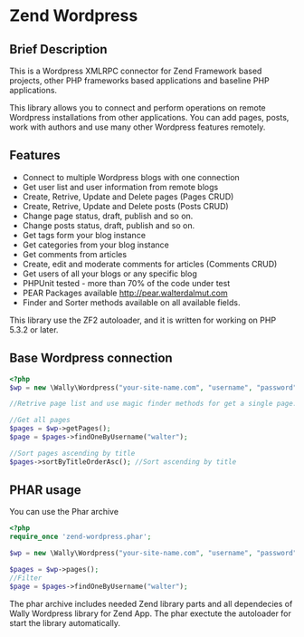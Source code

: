 Zend Wordpress
==============

Brief Description
-----------------

This is a Wordpress XMLRPC connector for Zend Framework based projects, other PHP frameworks based applications and baseline PHP applications.

This library allows you to connect and perform operations on remote Wordpress installations from other applications. You can add pages, posts, work with authors and use many other Wordpress features remotely.

Features
--------

 * Connect to multiple Wordpress blogs with one connection
 * Get user list and user information from remote blogs
 * Create, Retrive, Update and Delete pages (Pages CRUD)
 * Create, Retrive, Update and Delete posts (Posts CRUD)
 * Change page status, draft, publish and so on.
 * Change posts status, draft, publish and so on.
 * Get tags form your blog instance
 * Get categories from your blog instance
 * Get comments from articles
 * Create, edit and moderate comments for articles (Comments CRUD)
 * Get users of all your blogs or any specific blog
 * PHPUnit tested - more than 70% of the code under test
 * PEAR Packages available http://pear.walterdalmut.com
 * Finder and Sorter methods available on all available fields.

This library use the ZF2 autoloader, and it is written for working on PHP 5.3.2 or later.

Base Wordpress connection
-------------------------

```php
<?php
$wp = new \Wally\Wordpress("your-site-name.com", "username", "password");

//Retrive page list and use magic finder methods for get a single page.

//Get all pages
$pages = $wp->getPages();
$page = $pages->findOneByUsername("walter");

//Sort pages ascending by title
$pages->sortByTitleOrderAsc(); //Sort ascending by title
```

PHAR usage
----------

You can use the Phar archive

```php
<?php
require_once 'zend-wordpress.phar';

$wp = new \Wally\Wordpress("your-site-name.com", "username", "password");

$pages = $wp->pages();
//Filter
$page = $pages->findOneByUsername("walter");
```

The phar archive includes needed Zend library parts and all dependecies of Wally Wordpress library for Zend App. The phar exectute the autoloader for start the library automatically.
